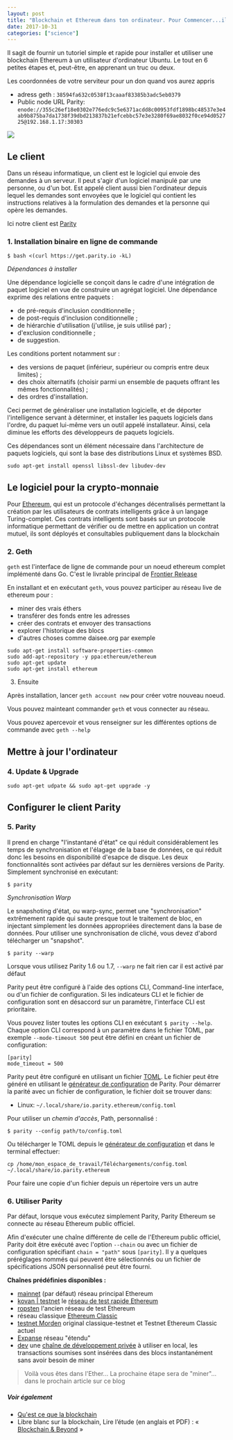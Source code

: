 ```yaml
---
layout: post
title: "Blockchain et Ethereum dans ton ordinateur. Pour Commencer...il fut un premier pas pour tous"
date: 2017-10-31
categories: ["science"]
---
```


Il sagit de fournir un tutoriel simple et rapide pour installer et utiliser une blockchain Ethereum à un utilisateur d'ordinateur Ubuntu. Le tout en 6 petites étapes et, peut-être, en apprenant un truc ou deux.

Les coordonnées de votre serviteur pour un don quand vos aurez appris
+ adress geth : `38594fa632c0538f13caaaf83385b3adc5eb0379`
+ Public node URL Parity: `enode://355c26ef18e0302e776edc9c5e6371acdd8c00953fdf1898bc48537e3e4ab9b875ba7da1738f39dbd213837b21efcebbc57e3e3280f69ae8032f0ce94d052725@192.168.1.17:30303`

![](https://framapic.org/eBPq3LGTTbyo/whKVa8ZlidEr)

## Le client 
Dans un réseau informatique, un client est le logiciel qui envoie des demandes à un serveur. Il peut s'agir d'un logiciel manipulé par une personne, ou d'un bot. Est appelé client aussi bien l'ordinateur depuis lequel les demandes sont envoyées que le logiciel qui contient les instructions relatives à la formulation des demandes et la personne qui opère les demandes.

Ici notre client est [Parity](https://parity.io/)

### 1. Installation binaire en ligne de commande

```
$ bash <(curl https://get.parity.io -kL)
```

_Dépendances à installer_

Une dépendance logicielle se conçoit dans le cadre d'une intégration de paquet logiciel en vue de construire un agrégat logiciel. Une dépendance exprime des relations entre paquets :

+ de pré-requis d'inclusion conditionnelle ;
+ de post-requis d'inclusion conditionnelle ;
+ de hiérarchie d'utilisation (j'utilise, je suis utilisé par) ;
+ d'exclusion conditionnelle ;
+ de suggestion.

Les conditions portent notamment sur :
+ des versions de paquet (inférieur, supérieur ou compris entre deux limites) ;
+ des choix alternatifs (choisir parmi un ensemble de paquets offrant les mêmes fonctionnalités) ;
+ des ordres d'installation.

Ceci permet de généraliser une installation logicielle, et de déporter l'intelligence servant à déterminer, et installer les paquets logiciels dans l'ordre, du paquet lui-même vers un outil appelé installateur. Ainsi, cela diminue les efforts des développeurs de paquets logiciels.

Ces dépendances sont un élément nécessaire dans l'architecture de paquets logiciels, qui sont la base des distributions Linux et systèmes BSD.

```
sudo apt-get install openssl libssl-dev libudev-dev
```


## Le logiciel pour la crypto-monnaie

Pour [Ethereum](https://fr.wikipedia.org/wiki/Ethereum), qui est un protocole d'échanges décentralisés permettant la création par les utilisateurs de contrats intelligents grâce à un langage Turing-complet. Ces contrats intelligents sont basés sur un protocole informatique permettant de vérifier ou de mettre en application un contrat mutuel, ils sont déployés et consultables publiquement dans la blockchain

### 2. Geth 
`geth`  est l'interface de ligne de commande pour un noeud ethereum complet implémenté dans Go. C'est le livrable principal de [Frontier Release](https://github.com/ethereum/go-ethereum/wiki/Frontier)



En installant et en exécutant `geth`, vous pouvez participer au réseau live de ethereum pour :

+ miner des vrais éthers
+ transférer des fonds entre les adresses
+ créer des contrats et envoyer des transactions
+ explorer l'historique des blocs
+ d'autres choses comme daisee.org par exemple 

```
sudo apt-get install software-properties-common
sudo add-apt-repository -y ppa:ethereum/ethereum
sudo apt-get update
sudo apt-get install ethereum
```

3. Ensuite

Après installation, lancer ```geth account new``` pour créer votre nouveau noeud.

Vous pouvez mainteant commander ```geth``` et vous connecter au réseau.

Vous pouvez apercevoir et vous renseigner sur les différentes options de commande avec ```geth --help```

## Mettre à jour l'ordinateur
### 4. Update & Upgrade

```
sudo apt-get udpate && sudo apt-get upgrade -y
```
## Configurer le client Parity
### 5. Parity

Il prend en charge "l'instantané d'état" ce qui réduit considérablement les temps de synchronisation et l'élagage de la base de données, ce qui réduit donc les besoins en disponibilité d'esapce de disque. Les deux fonctionnalités sont activées par défaut sur les dernières versions de Parity. Simplement synchronisé en exécutant:

```
$ parity
```

_Synchronisation Warp_

Le snapshoting d'état, ou warp-sync, permet une "synchronisation" extrêmement rapide qui saute presque tout le traitement de bloc, en injectant simplement les données appropriées directement dans la base de données. Pour utiliser une synchronisation de cliché, vous devez d'abord télécharger un "snapshot".

```
$ parity --warp
```
Lorsque vous utilisez Parity 1.6 ou 1.7, `--warp` ne fait rien car il est activé par défaut
 
Parity peut être configuré à l'aide des options CLI, Command-line interface, ou d'un fichier de configuration. Si les indicateurs CLI et le fichier de configuration sont en désaccord sur un paramètre, l'interface CLI est prioritaire.

Vous pouvez lister toutes les options CLI en exécutant `$ parity --help`. 
Chaque option CLI correspond à un paramètre dans le fichier TOML, par exemple `--mode-timeout 500` peut être défini en créant un fichier de configuration:

```
[parity]
mode_timeout = 500
```
Parity peut être configuré en utilisant un fichier [TOML](https://github.com/toml-lang/toml). Le fichier peut être généré en utilisant le [générateur de configuration](https://paritytech.github.io/parity-config-generator/) de Parity. Pour démarrer la parité avec un fichier de configuration, le fichier doit se trouver dans:

+ Linux: `~/.local/share/io.parity.ethereum/config.toml`

Pour utiliser un _chemin d'accès_, Path, personnalisé : 
```
$ parity --config path/to/config.toml
```

Ou télécharger le TOML depuis le [générateur de configuration](https://paritytech.github.io/parity-config-generator/) et dans le terminal effectuer:
```
cp /home/mon_espace_de_travail/Téléchargements/config.toml ~/.local/share/io.parity.ethereum
````
Pour faire une copie d'un fichier depuis un répertoire vers un autre

### 6. Utiliser Parity

Par défaut, lorsque vous exécutez simplement Parity, Parity Ethereum se connecte au réseau Ethereum public officiel.

Afin d'exécuter une chaîne différente de celle de l'Ethereum public officiel, Parity doit être exécuté avec l'option `--chain` ou avec un fichier de configuration spécifiant `chain = "path"` sous `[parity]`. Il y a quelques préréglages nommés qui peuvent être sélectionnés ou un fichier de spécifications JSON personnalisé peut être fourni.

**Chaînes prédéfinies disponibles :**

+ [mainnet](https://github.com/paritytech/parity/blob/master/ethcore/res/ethereum/foundation.json) (par défaut) réseau principal Ethereum
+ [kovan \| testnet](https://github.com/paritytech/parity/blob/master/ethcore/res/ethereum/kovan.json) le [réseau de test rapide Ethereum](https://github.com/kovan-testnet/config)
+ [ropsten](https://github.com/paritytech/parity/blob/master/ethcore/res/ethereum/ropsten.json) l'ancien réseau de test Ethereum
+ réseau classique [Ethereum Classic](https://github.com/paritytech/parity/blob/master/ethcore/res/ethereum/classic.json)
+ [testnet Morden](https://github.com/paritytech/parity/blob/master/ethcore/res/ethereum/morden.json) original classique-testnet et Testnet Ethereum Classic actuel
+ [Expanse](https://github.com/paritytech/parity/blob/master/ethcore/res/ethereum/expanse.json) réseau "étendu"
+ [dev](https://github.com/paritytech/parity/blob/master/ethcore/res/instant_seal.json) une [chaîne de développement privée](https://github.com/paritytech/parity/wiki/Private-development-chain) à utiliser en local, les transactions soumises sont insérées dans des blocs instantanément sans avoir besoin de miner


> Voilà vous êtes dans l'Ether...
> La prochaine étape sera de "miner"... dans le prochain article sur ce blog


##### Voir également

+ [Qu'est ce que la blockchain](https://blockchainfrance.net/decouvrir-la-blockchain/c-est-quoi-la-blockchain/)
+ Libre blanc sur la blockchain,  Lire l’étude (en anglais et PDF) : « [Blockchain & Beyond](https://blockchainfrance.net/2015/12/05/livre-blanc-cellabz/) »
